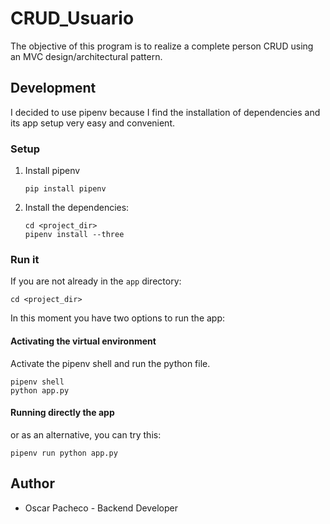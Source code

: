 # CRUD_Usuario
The objective of this program is to realize a complete person CRUD using an MVC
design/architectural pattern.

## Development

I decided to use pipenv because I find the installation of dependencies and its 
app setup very easy and convenient.

### Setup

1. Install pipenv
    ```shell
    pip install pipenv
    ```
2. Install the dependencies:
    ```shell
    cd <project_dir>
    pipenv install --three
    ```

### Run it

If you are not already in the `app` directory:

```shell
cd <project_dir>
```

In this moment you have two options to run the app:

#### Activating the virtual environment

Activate the pipenv shell and run the python file.

```shell
pipenv shell
python app.py
```

#### Running directly the app

or as an alternative, you can try this:

```shell
pipenv run python app.py
```

## Author

* Oscar Pacheco - Backend Developer